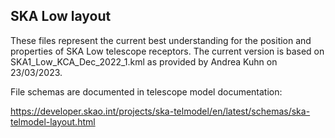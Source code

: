 
SKA Low layout
--------------

These files represent the current best understanding for the position
and properties of SKA Low telescope receptors. The current version is
based on SKA1_Low_KCA_Dec_2022_1.kml as provided by Andrea Kuhn on
23/03/2023.

File schemas are documented in telescope model documentation:

https://developer.skao.int/projects/ska-telmodel/en/latest/schemas/ska-telmodel-layout.html

